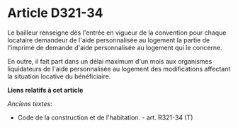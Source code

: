 # Article D321-34

Le bailleur renseigne dès l'entrée en vigueur de la convention pour chaque locataire demandeur de l'aide personnalisée au
logement la partie de l'imprimé de demande d'aide personnalisée au logement qui le concerne.

En outre, il fait part dans un délai maximum d'un mois aux organismes liquidateurs de l'aide personnalisée au logement des
modifications affectant la situation locative du bénéficiaire.

**Liens relatifs à cet article**

_Anciens textes_:

  - Code de la construction et de l'habitation. - art. R321-34 (T)
